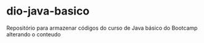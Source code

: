 # dio-java-basico
Repositório para armazenar códigos do curso de Java básico do Bootcamp 
alterando o conteudo